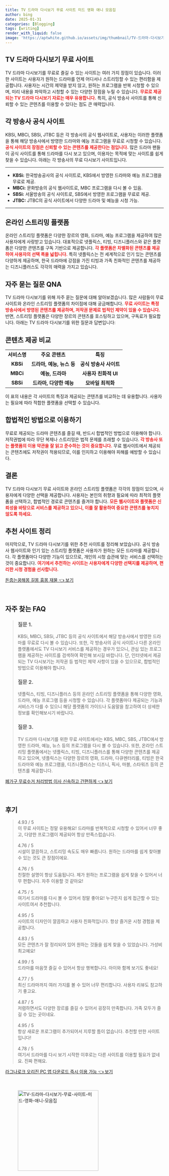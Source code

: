 ```yaml
---
title: TV 드라마 다시보기 무료 사이트 미드 영화 애니 모음집
author: bing
date: 2025-01-31
categories: [Blogging]
tags: [writing]
render_with_liquid: false
image: 'https://aptwhite.github.io/assets/img/thumbnail/TV-드라마-다시보기-무료-사이트-미드-영화-애니-모음집.webp'
---
```



<h2 id='TV 드라마 다시보기 무료 사이트'>TV 드라마 다시보기 무료 사이트</h2>

<p>TV 드라마 다시보기를 무료로 즐길 수 있는 사이트는 여러 가지 장점이 있습니다. 이러한 사이트는 사용자가 원하는 드라마를 언제 어디서나 스트리밍할 수 있는 편리함을 제공합니다. 사용자는 시간의 제약을 받지 않고, 원하는 프로그램을 반복 시청할 수 있으며, 미리 내용을 파악하고 시청할 수 있는 다양한 장점을 누릴 수 있습니다. <b><span style="color: #ee2323;">무료로 제공되는 TV 드라마 다시보기 자료는 매우 유용합니다.</span></b> 특히, 공식 방송사 사이트를 통해 신뢰할 수 있는 콘텐츠를 이용할 수 있다는 점도 큰 매력입니다.</p>

<h2 id='각 방송사 공식 사이트'>각 방송사 공식 사이트</h2>

<p>KBSi, MBCi, SBSi, JTBC 등은 각 방송사의 공식 웹사이트로, 사용자는 이러한 플랫폼을 통해 해당 방송사에서 방영한 드라마와 예능 프로그램을 무료로 시청할 수 있습니다. <b><span style="color: #ee2323;">공식 사이트의 장점은 신뢰할 수 있는 콘텐츠를 제공한다는 점입니다.</span></b> 많은 드라마 팬들이 공식 사이트를 통해 드라마를 다시 보고 있으며, 이용자는 목적에 맞는 사이트를 쉽게 찾을 수 있습니다. 아래는 각 방송사의 무료 다시보기 사이트입니다.</p>

<hr />

<ul>
    <li><b>KBSi:</b> 한국방송공사의 공식 사이트로, KBS에서 방영한 드라마와 예능 프로그램을 무료로 제공.</li>
    <li><b>MBCi:</b> 문화방송의 공식 웹사이트로, MBC 프로그램을 다시 볼 수 있음.</li>
    <li><b>SBSi:</b> 서울방송의 공식 사이트로, SBS에서 방영한 프로그램을 무료로 제공.</li>
    <li><b>JTBC:</b> JTBC의 공식 사이트에서 다양한 드라마 및 예능을 시청 가능.</li>
</ul>

<hr />

<h2 id='온라인 스트리밍 플랫폼'>온라인 스트리밍 플랫폼</h2>

<p>온라인 스트리밍 플랫폼은 다양한 장르의 영화, 드라마, 예능 프로그램을 제공하여 많은 사용자에게 사랑받고 있습니다. 대표적으로 넷플릭스, 티빙, 디즈니플러스와 같은 플랫폼은 다양한 콘텐츠를 구독 기반으로 제공합니다. <b><span style="color: #ee2323;">각 플랫폼은 차별화된 콘텐츠를 제공하여 사용자의 선택 폭을 넓힙니다.</span></b> 특히 넷플릭스는 전 세계적으로 인기 있는 콘텐츠를 다양하게 제공하며, 한국 드라마에 강점을 가진 티빙과 가족 친화적인 콘텐츠를 제공하는 디즈니플러스도 각각의 매력을 가지고 있습니다.</p>

<h2 id='자주 묻는 질문 QNA'>자주 묻는 질문 QNA</h2>

<p>TV 드라마 다시보기를 위해 자주 묻는 질문에 대해 알아보겠습니다. 많은 사람들이 무료 사이트와 온라인 스트리밍 플랫폼의 차이점에 대해 궁금해합니다. <b><span style="color: #ee2323;">무료 사이트는 특정 방송사에서 방영된 콘텐츠를 제공하며, 저작권 문제로 법적인 제약이 있을 수 있습니다.</span></b> 반면, 스트리밍 플랫폼은 다양한 장르의 콘텐츠를 호스팅하고 있으며, 구독료가 필요합니다. 아래는 TV 드라마 다시보기를 위한 질문과 답변입니다:</p>

<h2 id='콘텐츠 제공 비교'>콘텐츠 제공 비교</h2>

<table>
    <tr>
        <td style="text-align: center; height: 17px;"><b>서비스명</b></td>
        <td style="text-align: center; height: 17px;"><b>주요 콘텐츠</b></td>
        <td style="text-align: center; height: 17px;"><b>특징</b></td>
    </tr>
    <tr>
        <td style="text-align: center; height: 17px;"><b>KBSi</b></td>
        <td style="text-align: center; height: 17px;"><b>드라마, 예능, 뉴스 등</b></td>
        <td style="text-align: center; height: 17px;"><b>공식 방송사 사이트</b></td>
    </tr>
    <tr>
        <td style="text-align: center; height: 17px;"><b>MBCi</b></td>
        <td style="text-align: center; height: 17px;"><b>예능, 드라마</b></td>
        <td style="text-align: center; height: 17px;"><b>사용자 친화적 UI</b></td>
    </tr>
    <tr>
        <td style="text-align: center; height: 17px;"><b>SBSi</b></td>
        <td style="text-align: center; height: 17px;"><b>드라마, 다양한 예능</b></td>
        <td style="text-align: center; height: 17px;"><b>모바일 최적화</b></td>
    </tr>
</table>

<p>이 표의 내용은 각 사이트의 특징과 제공되는 콘텐츠를 비교하는 데 유용합니다. 사용자는 필요에 따라 적합한 플랫폼을 선택할 수 있습니다.</p>

<h2 id='합법적인 방법으로 이용하기'>합법적인 방법으로 이용하기</h2>

<p>무료로 제공되는 드라마 콘텐츠를 즐길 때, 반드시 합법적인 방법으로 이용해야 합니다. 저작권법에 따라 무단 복제나 스트리밍은 법적 문제를 초래할 수 있습니다. <b><span style="color: #ee2323;">각 방송사 또는 플랫폼의 이용 약관을 잘 읽고 준수하는 것이 중요합니다.</span></b> 무료 웹사이트에서 제공되는 콘텐츠에도 저작권이 적용되므로, 이를 인지하고 이용해야 피해를 예방할 수 있습니다.</p>

<h2 id='결론'>결론</h2>

<p>TV 드라마 다시보기 무료 사이트와 온라인 스트리밍 플랫폼은 각각의 장점이 있으며, 사용자에게 다양한 선택을 제공합니다. 사용자는 본인의 취향과 필요에 따라 최적의 플랫폼을 선택하고, 합법적인 경로로 콘텐츠를 즐겨야 합니다. <b><span style="color: #ee2323;">모든 웹사이트와 플랫폼은 신뢰성을 바탕으로 서비스를 제공하고 있으니, 이를 잘 활용하여 중요한 콘텐츠를 놓치지 않도록 하세요.</span></b></p>

<h2 id='추천 사이트 정리'>추천 사이트 정리</h2>

<p>마지막으로, TV 드라마 다시보기를 위한 추천 사이트를 정리해 보았습니다. 공식 방송사 웹사이트와 인기 있는 스트리밍 플랫폼은 사용자가 원하는 모든 드라마를 제공합니다. 각 플랫폼마다 다양한 기능이 있으므로, 개인의 시청 습관에 맞는 서비스를 선택하는 것이 중요합니다. <b><span style="color: #ee2323;">여기에서 추천하는 사이트는 사용자에게 다양한 선택지를 제공하며, 편리한 시청 경험을 선사합니다.</span></b></p>


<p><a class="click-button" title="돈줍는꿈해몽 길몽 흉몽 재물" href="https://aptwhite.github.io/posts/%EB%8F%88%EC%A4%8D%EB%8A%94%EA%BF%88%ED%95%B4%EB%AA%BD-%EA%B8%B8%EB%AA%BD-%ED%9D%89%EB%AA%BD-%EC%9E%AC%EB%AC%BC/" rel="dofollow">돈줍는꿈해몽 길몽 흉몽 재물 👈 보기</a></p><br>
<h2 id='자주_찾는_FAQ'>자주 찾는 FAQ</h2>
<div itemscope="" itemtype="https://schema.org/FAQPage"> 
<blockquote> 
<div itemscope="" itemprop="mainEntity" itemtype="https://schema.org/Question"> 
<h3 itemprop="name">질문 1.</h3> 
<div itemscope="" itemprop="acceptedAnswer" itemtype="https://schema.org/Answer"> 
<span itemprop="text"> 
<p>KBSi, MBCi, SBSi, JTBC 등의 공식 사이트에서 해당 방송사에서 방영한 드라마를 무료로 다시 볼 수 있습니다. 또한, 각 방송사의 공식 사이트나 다른 온라인 플랫폼에서도 TV 다시보기 서비스를 제공하는 경우가 있으니, 관심 있는 프로그램을 제공하는 사이트를 검색하여 확인해 보시길 바랍니다. 단, 인터넷에서 제공되는 TV 다시보기는 저작권 등 법적인 제약 사항이 있을 수 있으므로, 합법적인 방법으로 이용해야 합니다.</p> 
</span> 
</div> 
</div> 

<div itemscope="" itemprop="mainEntity" itemtype="https://schema.org/Question"> 
<h3 itemprop="name">질문 2.</h3> 
<div itemscope="" itemprop="acceptedAnswer" itemtype="https://schema.org/Answer"> 
<span itemprop="text"> 
<p>넷플릭스, 티빙, 디즈니플러스 등의 온라인 스트리밍 플랫폼을 통해 다양한 영화, 드라마, 예능 프로그램 등을 시청할 수 있습니다. 각 플랫폼마다 제공되는 기능과 서비스가 다를 수 있으니 해당 플랫폼의 가이드나 도움말을 참고하여 더 상세한 정보를 확인해보시기 바랍니다.</p> 
</span> 
</div> 
</div> 

<div itemscope="" itemprop="mainEntity" itemtype="https://schema.org/Question"> 
<h3 itemprop="name">질문 3.</h3> 
<div itemscope="" itemprop="acceptedAnswer" itemtype="https://schema.org/Answer"> 
<span itemprop="text"> 
<p>TV 드라마 다시보기를 위한 무료 사이트에서는 KBS, MBC, SBS, JTBC에서 방영한 드라마, 예능, 뉴스 등의 프로그램을 다시 볼 수 있습니다. 또한, 온라인 스트리밍 플랫폼에서는 넷플릭스, 티빙, 디즈니플러스를 통해 다양한 콘텐츠를 제공하고 있으며, 넷플릭스는 다양한 장르의 영화, 드라마, 다큐멘터리를, 티빙은 한국 드라마와 예능 프로그램을, 디즈니플러스는 디즈니, 픽사, 마블, 스타워즈 등의 콘텐츠를 제공합니다.</p> 
</span> 
</div> 
</div> 
</blockquote> 
</div>
<p><a class="click-button" title="폐가구 무료수거 처리방법 이사 신속하고 간편하게" href="https://aptwhite.github.io/posts/%ED%8F%90%EA%B0%80%EA%B5%AC-%EB%AC%B4%EB%A3%8C%EC%88%98%EA%B1%B0-%EC%B2%98%EB%A6%AC%EB%B0%A9%EB%B2%95-%EC%9D%B4%EC%82%AC-%EC%8B%A0%EC%86%8D%ED%95%98%EA%B3%A0-%EA%B0%84%ED%8E%B8%ED%95%98%EA%B2%8C/" rel="dofollow">폐가구 무료수거 처리방법 이사 신속하고 간편하게 👈 보기</a></p><br>
<h2 id='후기'>후기</h2>
<div itemscope itemtype="https://schema.org/Product">
  <blockquote>
  <div itemprop="review" itemscope itemtype="https://schema.org/Review">
      <div itemprop="reviewRating" itemscope itemtype="https://schema.org/Rating"> <span itemprop="ratingValue">4.93</span> / <span itemprop="bestRating">5</span> </div>
      <span itemprop="reviewBody">이 무료 사이트는 정말 유용해요! 드라마를 반복적으로 시청할 수 있어서 너무 좋고, 다양한 프로그램이 제공되어 항상 만족스럽습니다.</span>
  </div>
  <br>
  <div itemprop="review" itemscope itemtype="https://schema.org/Review">
      <div itemprop="reviewRating" itemscope itemtype="https://schema.org/Rating"> <span itemprop="ratingValue">4.76</span> / <span itemprop="bestRating">5</span> </div>
      <span itemprop="reviewBody">시설이 깔끔하고, 스트리밍 속도도 매우 빠릅니다. 원하는 드라마를 쉽게 찾아볼 수 있는 것도 큰 장점이에요.</span>
  </div>
  <br>
  <div itemprop="review" itemscope itemtype="https://schema.org/Review">
      <div itemprop="reviewRating" itemscope itemtype="https://schema.org/Rating"> <span itemprop="ratingValue">4.76</span> / <span itemprop="bestRating">5</span> </div>
      <span itemprop="reviewBody">친절한 설명이 항상 도움됩니다. 제가 원하는 프로그램을 쉽게 찾을 수 있어서 너무 편합니다. 자주 이용할 것 같아요!</span>
  </div>
  <br>
  <div itemprop="review" itemscope itemtype="https://schema.org/Review">
      <div itemprop="reviewRating" itemscope itemtype="https://schema.org/Rating"> <span itemprop="ratingValue">4.75</span> / <span itemprop="bestRating">5</span> </div>
      <span itemprop="reviewBody">여기서 드라마를 다시 볼 수 있어서 정말 좋아요! 누구든지 쉽게 접근할 수 있는 사이트여서 추천합니다.</span>
  </div>
  <br>
  <div itemprop="review" itemscope itemtype="https://schema.org/Review">
      <div itemprop="reviewRating" itemscope itemtype="https://schema.org/Rating"> <span itemprop="ratingValue">4.95</span> / <span itemprop="bestRating">5</span> </div>
      <span itemprop="reviewBody">사이트의 디자인이 깔끔하고 사용자 친화적입니다. 항상 즐거운 시청 경험을 제공합니다.</span>
  </div>
  <br>
  <div itemprop="review" itemscope itemtype="https://schema.org/Review">
      <div itemprop="reviewRating" itemscope itemtype="https://schema.org/Rating"> <span itemprop="ratingValue">4.83</span> / <span itemprop="bestRating">5</span> </div>
      <span itemprop="reviewBody">모든 콘텐츠가 잘 정리되어 있어 원하는 것들을 쉽게 찾을 수 있었습니다. 가성비 최고예요!</span>
  </div>
  <br>
  <div itemprop="review" itemscope itemtype="https://schema.org/Review">
      <div itemprop="reviewRating" itemscope itemtype="https://schema.org/Rating"> <span itemprop="ratingValue">4.99</span> / <span itemprop="bestRating">5</span> </div>
      <span itemprop="reviewBody">드라마를 마음껏 즐길 수 있어서 항상 행복합니다. 아이와 함께 보기도 좋네요!</span>
  </div>
  <br>
  <div itemprop="review" itemscope itemtype="https://schema.org/Review">
      <div itemprop="reviewRating" itemscope itemtype="https://schema.org/Rating"> <span itemprop="ratingValue">4.77</span> / <span itemprop="bestRating">5</span> </div>
      <span itemprop="reviewBody">최신 드라마까지 여러 가지를 볼 수 있어 너무 편리합니다. 사용자 리뷰도 참고하기 좋고요.</span>
  </div>
  <br>
  <div itemprop="review" itemscope itemtype="https://schema.org/Review">
      <div itemprop="reviewRating" itemscope itemtype="https://schema.org/Rating"> <span itemprop="ratingValue">4.87</span> / <span itemprop="bestRating">5</span> </div>
      <span itemprop="reviewBody">저렴하면서도 다양한 장르를 즐길 수 있어서 굉장히 만족합니다. 가족 모두가 즐길 수 있는 곳이네요.</span>
  </div>
  <br>
  <div itemprop="review" itemscope itemtype="https://schema.org/Review">
      <div itemprop="reviewRating" itemscope itemtype="https://schema.org/Rating"> <span itemprop="ratingValue">4.95</span> / <span itemprop="bestRating">5</span> </div>
      <span itemprop="reviewBody">항상 새로운 프로그램이 추가되어서 지루할 틈이 없습니다. 추천할 만한 사이트입니다!</span>
  </div>
  <br>
  <div itemprop="review" itemscope itemtype="https://schema.org/Review">
      <div itemprop="reviewRating" itemscope itemtype="https://schema.org/Rating"> <span itemprop="ratingValue">4.78</span> / <span itemprop="bestRating">5</span> </div>
      <span itemprop="reviewBody">여기서 드라마를 다시 보기 시작한 이후로는 다른 사이트를 이용할 필요가 없네요. 진짜 편해요.</span>
  </div>
  </blockquote>
</div>
<p><a class="click-button" title="라그나로크 오리진 PC 앱 다운로드 즉시 이용 가능" href="https://aptwhite.github.io/posts/%EB%9D%BC%EA%B7%B8%EB%82%98%EB%A1%9C%ED%81%AC-%EC%98%A4%EB%A6%AC%EC%A7%84-PC-%EC%95%B1-%EB%8B%A4%EC%9A%B4%EB%A1%9C%EB%93%9C-%EC%A6%89%EC%8B%9C-%EC%9D%B4%EC%9A%A9-%EA%B0%80%EB%8A%A5/" rel="dofollow">라그나로크 오리진 PC 앱 다운로드 즉시 이용 가능 👈 보기</a></p><br>
<figure class="image"><img src="https://aptwhite.github.io/assets/img/thumbnail/TV-드라마-다시보기-무료-사이트-미드-영화-애니-모음집.webp" alt="TV-드라마-다시보기-무료-사이트-미드-영화-애니-모음집" width="256" height="256"></figure>